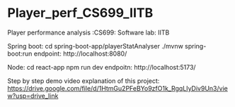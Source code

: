 # Player_perf_CS699_IITB
Player performance analysis :CS699: Software lab: IITB


Spring boot:
cd spring-boot-app/playerStatAnalyser
./mvnw spring-boot:run
endpoint: http://localhost:8080/

Node: 
cd react-app
npm run dev
endpoitn: http://localhost:5173/

Step by step demo video explanation of this project: 
  https://drive.google.com/file/d/1HtmGu2PFeBYo9zfO1k_RgqLIyDiv9Un3/view?usp=drive_link
